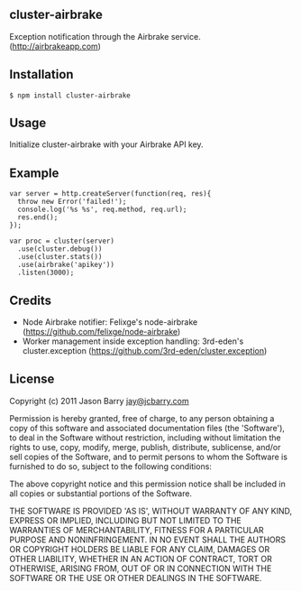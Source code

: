 ## cluster-airbrake
Exception notification through the Airbrake service. (http://airbrakeapp.com)

## Installation
    $ npm install cluster-airbrake

## Usage
Initialize cluster-airbrake with your Airbrake API key.

## Example

    var server = http.createServer(function(req, res){
      throw new Error('failed!');
      console.log('%s %s', req.method, req.url);
      res.end();
    });

    var proc = cluster(server)
      .use(cluster.debug())
      .use(cluster.stats())
      .use(airbrake('apikey'))
      .listen(3000);


## Credits
  * Node Airbrake notifier: Felixge's node-airbrake (https://github.com/felixge/node-airbrake)
  * Worker management inside exception handling: 3rd-eden's cluster.exception (https://github.com/3rd-eden/cluster.exception)
    
## License
Copyright (c) 2011 Jason Barry <jay@jcbarry.com>

Permission is hereby granted, free of charge, to any person obtaining a copy of this software and associated documentation files (the 'Software'), to deal in the Software without restriction, including without limitation the rights to use, copy, modify, merge, publish, distribute, sublicense, and/or sell copies of the Software, and to permit persons to whom the Software is furnished to do so, subject to the following conditions:

The above copyright notice and this permission notice shall be included in all copies or substantial portions of the Software.

THE SOFTWARE IS PROVIDED 'AS IS', WITHOUT WARRANTY OF ANY KIND, EXPRESS OR IMPLIED, INCLUDING BUT NOT LIMITED TO THE WARRANTIES OF MERCHANTABILITY, FITNESS FOR A PARTICULAR PURPOSE AND NONINFRINGEMENT. IN NO EVENT SHALL THE AUTHORS OR COPYRIGHT HOLDERS BE LIABLE FOR ANY CLAIM, DAMAGES OR OTHER LIABILITY, WHETHER IN AN ACTION OF CONTRACT, TORT OR OTHERWISE, ARISING FROM, OUT OF OR IN CONNECTION WITH THE SOFTWARE OR THE USE OR OTHER DEALINGS IN THE SOFTWARE.